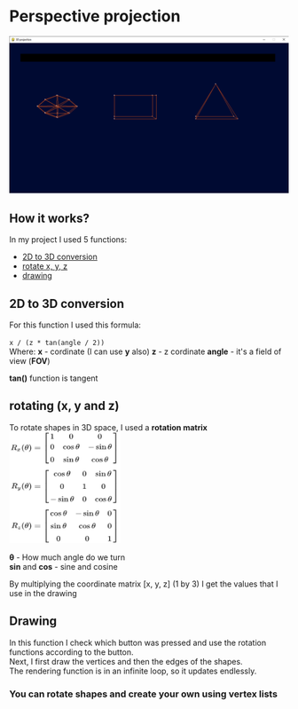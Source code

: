 # Perspective projection
<img src="img/Screenshot.png" alt="Screenshot" width="600">

## How it works?
In my project I used 5 functions: 
- [2D to 3D conversion](https://github.com/Jjponvv/Perspective-Projection/tree/main?tab=readme-ov-file#2d-to-3d-conversion)
- [rotate x, y, z](https://github.com/Jjponvv/Perspective-Projection/tree/main?tab=readme-ov-file#rotating-x-y-and-z)
- [drawing](https://github.com/Jjponvv/Perspective-Projection/edit/main/README.md#rotating-x-y-and-z)

## 2D to 3D conversion

For this function I used this formula:

`x / (z * tan(angle / 2))`  
Where:
**x** - cordinate (I can use **y** also)
**z** - z cordinate
**angle** - it's a field of view (**FOV**)

**tan()** function is tangent

## rotating (**x**, **y** and **z**)

To rotate shapes in 3D space, I used a **rotation matrix**  
<img src="img/RotationMatrices.png" alt="matrix example" width="200" height="200">

**θ** - How much angle do we turn  
**sin** and **cos** - sine and cosine

By multiplying the coordinate matrix [x, y, z] (1 by 3) I get the values ​​that I use in the drawing

## Drawing
In this function I check which button was pressed and use the rotation functions according to the button.  
Next, I first draw the vertices and then the edges of the shapes.  
The rendering function is in an infinite loop, so it updates endlessly.

### You can rotate shapes and create your own using vertex lists
